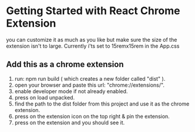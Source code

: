 # Getting Started with React Chrome Extension

you can customize it as much as you like but make sure the size of the extension isn't to large. Currently i'ts set to 15remx15rem in the App.css

## Add this as a chrome extension
1) run: npm run build ( which creates a new folder called "dist" ).
2) open your browser and paste this url: "chrome://extensions/".
3) enable developer mode if not already enabled.
4) press on load unpacked.
5) find the path to the dist folder from this project and use it as the chrome extension.
6) press on the extension icon on the top right & pin the extension.
7) press on the extension and you should see it.
